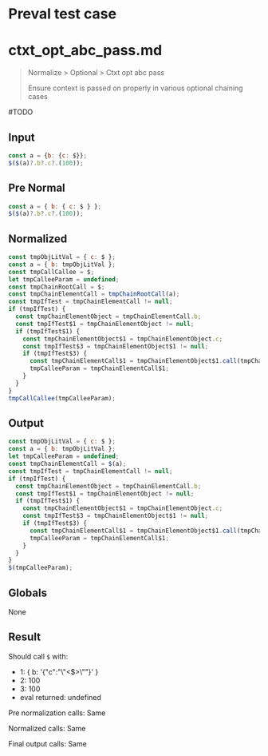 # Preval test case

# ctxt_opt_abc_pass.md

> Normalize > Optional > Ctxt opt abc pass
>
> Ensure context is passed on properly in various optional chaining cases

#TODO

## Input

`````js filename=intro
const a = {b: {c: $}};
$($(a)?.b?.c?.(100));
`````

## Pre Normal

`````js filename=intro
const a = { b: { c: $ } };
$($(a)?.b?.c?.(100));
`````

## Normalized

`````js filename=intro
const tmpObjLitVal = { c: $ };
const a = { b: tmpObjLitVal };
const tmpCallCallee = $;
let tmpCalleeParam = undefined;
const tmpChainRootCall = $;
const tmpChainElementCall = tmpChainRootCall(a);
const tmpIfTest = tmpChainElementCall != null;
if (tmpIfTest) {
  const tmpChainElementObject = tmpChainElementCall.b;
  const tmpIfTest$1 = tmpChainElementObject != null;
  if (tmpIfTest$1) {
    const tmpChainElementObject$1 = tmpChainElementObject.c;
    const tmpIfTest$3 = tmpChainElementObject$1 != null;
    if (tmpIfTest$3) {
      const tmpChainElementCall$1 = tmpChainElementObject$1.call(tmpChainElementObject, 100);
      tmpCalleeParam = tmpChainElementCall$1;
    }
  }
}
tmpCallCallee(tmpCalleeParam);
`````

## Output

`````js filename=intro
const tmpObjLitVal = { c: $ };
const a = { b: tmpObjLitVal };
let tmpCalleeParam = undefined;
const tmpChainElementCall = $(a);
const tmpIfTest = tmpChainElementCall != null;
if (tmpIfTest) {
  const tmpChainElementObject = tmpChainElementCall.b;
  const tmpIfTest$1 = tmpChainElementObject != null;
  if (tmpIfTest$1) {
    const tmpChainElementObject$1 = tmpChainElementObject.c;
    const tmpIfTest$3 = tmpChainElementObject$1 != null;
    if (tmpIfTest$3) {
      const tmpChainElementCall$1 = tmpChainElementObject$1.call(tmpChainElementObject, 100);
      tmpCalleeParam = tmpChainElementCall$1;
    }
  }
}
$(tmpCalleeParam);
`````

## Globals

None

## Result

Should call `$` with:
 - 1: { b: '{"c":"\\"<$>\\""}' }
 - 2: 100
 - 3: 100
 - eval returned: undefined

Pre normalization calls: Same

Normalized calls: Same

Final output calls: Same
